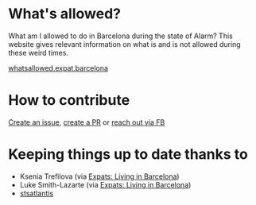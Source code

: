 # What's allowed?

What am I allowed to do in Barcelona during the state of Alarm? This website gives relevant information on what is and is not allowed during these weird times.

[whatsallowed.expat.barcelona](https://whatsallowed.expat.barcelona/)

# How to contribute

[Create an issue](https://github.com/dejakob/whatsallowed.expat.barcelona/issues), 
[create a PR](https://github.com/dejakob/whatsallowed.expat.barcelona/issues) or 
[reach out via FB](https://fb.me/dejakob)

# Keeping things up to date thanks to

* Ksenia Trefilova (via [Expats: Living in Barcelona](https://www.facebook.com/groups/127574624486706))
* Luke Smith-Lazarte (via [Expats: Living in Barcelona](https://www.facebook.com/groups/127574624486706))
* [stsatlantis](https://github.com/stsatlantis)
